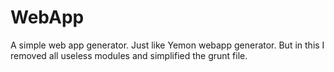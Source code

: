 WebApp
======

A simple web app generator. Just like Yemon webapp generator. But in this I removed all useless modules and simplified the grunt file.
